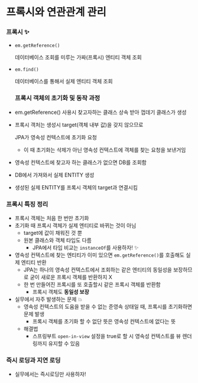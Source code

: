 # 프록시와 연관관계 관리





### 프록시 ✨

- `em.getReference()`

  데이터베이스 조회를 미루는 가짜(프록시) 엔티티 객체 조회

- `em.find()`

  데이터베이스를 통해서 실제 엔티티 객체 조회



	### 프록시 객체의 초기화 및 동작  과정

- em.getReference() 사용시 찾고자하는 클래스 상속 받아 껍데기 클래스가 생성

- 프록시 객처는 생성시 target(객체 내부 값)을 갖지 않으므로

  JPA가 영속성 컨텍스트에 초기화 요청

  - 이 때 초기화는 삭제가 아닌 영속성 컨텍스트에 객체를 찾는 요청을 보낸거임

- 영속성 컨텍스트에 찾고자 하는 클래스가 없으면 DB를 조회함

- DB에서 가져와서 실제 ENTITY 생성

- 생성된 실제 ENTITY를 프록시 객체의 target과 연결시킴



### 프록시 특징 정리

- 프록시 객체는 처음 한 번만 초기화
- 초기화 때 프록시 객체가 실제 엔티티로 바뀌는 것이 아님
  - target에 값이 채워진 것 뿐
  - 원본 클래스와 객체 타입도 다름
    - JPA에서 타입 비교는 `instanceOf`를 사용하자! ✨
- 영속성 컨텍스트에 찾는 엔티티가 이미 있으면 `em.getReference()`를 호출해도 실제 엔티티 반환
  - JPA는 하나의 영속성 컨텍스트에서 조회하는 같은 엔티티의 동일성을 보장하므로 굳이 새로운 프록시 객체를 반환하지 X
  - 한 번 만들어진 프록시를 또 호출할시 같은 프록시 객체를 반환함
    - 프록시 객체도 **동일성 보장**
- 실무에서 자주 발생하는 문제 💥
  - 영속성 컨텍스트의 도움을 받을 수 없는 준영속 상태일 때, 프록시를 초기화하면
    문제 발생
    - 프록시 객체를 초기화 할 수 없단 뜻은 영속성 컨텍스트에 없다는 뜻
  - 해결법
    - 스프링부트 `open-in-view` 설정을 true로 할 시 영속성 컨텍스트를 뷰 렌더링까지 유지할 수 있음





### 즉시 로딩과 지연 로딩

- 실무에서는 즉시로딩만 사용하자!



